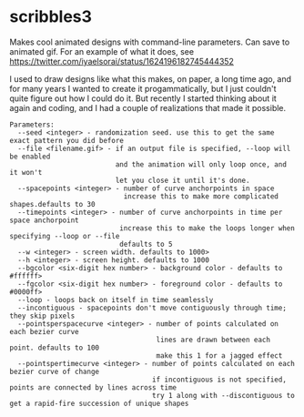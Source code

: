 # scribbles3
Makes cool animated designs with command-line parameters. Can save to animated gif. 
For an example of what it does, see https://twitter.com/iyaelsorai/status/1624196182745444352 

I used to draw designs like what this makes, on paper, a long time ago, and for many years I wanted to create it progammatically, but I just couldn't quite figure out how I could do it. But recently I started thinking about it again and coding, and I had a couple of realizations that made it possible.

```
Parameters:
  --seed <integer> - randomization seed. use this to get the same exact pattern you did before
  --file <filename.gif> - if an output file is specified, --loop will be enabled
                          and the animation will only loop once, and it won't
                          let you close it until it's done.
  --spacepoints <integer> - number of curve anchorpoints in space
                            increase this to make more complicated shapes.defaults to 30
  --timepoints <integer> - number of curve anchorpoints in time per space anchorpoint
                           increase this to make the loops longer when specifying --loop or --file
                           defaults to 5
  --w <integer> - screen width. defaults to 1000>
  --h <integer> - screen height. defaults to 1000
  --bgcolor <six-digit hex number> - background color - defaults to #ffffff>
  --fgcolor <six-digit hex number> - foreground color - defaults to #0000ff>
  --loop - loops back on itself in time seamlessly
  --incontiguous - spacepoints don't move contiguously through time; they skip pixels
  --pointsperspacecurve <integer> - number of points calculated on each bezier curve
                                    lines are drawn between each point. defaults to 100
                                    make this 1 for a jagged effect
  --pointspertimecurve <integer> - number of points calculated on each bezier curve of change
                                   if incontiguous is not specified, points are connected by lines across time
                                   try 1 along with --discontiguous to get a rapid-fire succession of unique shapes
```
